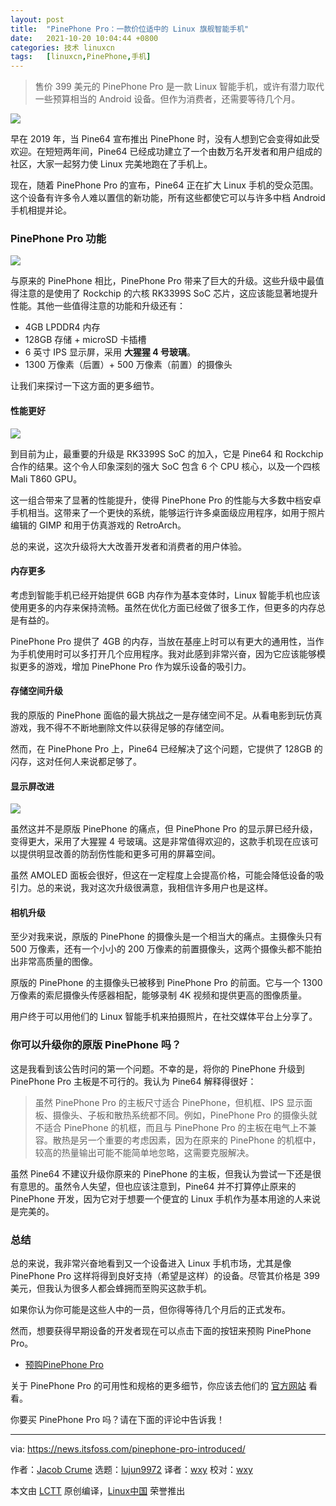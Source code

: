 ```yaml
---
layout: post
title:	"PinePhone Pro：一款价位适中的 Linux 旗舰智能手机"
date:	2021-10-20 10:04:44 +0800 
categories:	技术 linuxcn 
tags:	[linuxcn,PinePhone,手机]
---
```




> 
> 售价 399 美元的 PinePhone Pro 是一款 Linux 智能手机，或许有潜力取代一些预算相当的 Android 设备。但作为消费者，还需要等待几个月。
> 
> 
> 


![](/Asserts/Images/album/202110/20/100445cqocq6hwwlrzqqbj.png)


早在 2019 年，当 Pine64 宣布推出 PinePhone 时，没有人想到它会变得如此受欢迎。在短短两年间，Pine64 已经成功建立了一个由数万名开发者和用户组成的社区，大家一起努力使 Linux 完美地跑在了手机上。


现在，随着 PinePhone Pro 的宣布，Pine64 正在扩大 Linux 手机的受众范围。这个设备有许多令人难以置信的新功能，所有这些都使它可以与许多中档 Android 手机相提并论。






### PinePhone Pro 功能


![](/Asserts/Images/album/202110/20/100446rsdezaydmtnymen1.png)


与原来的 PinePhone 相比，PinePhone Pro 带来了巨大的升级。这些升级中最值得注意的是使用了 Rockchip 的六核 RK3399S SoC 芯片，这应该能显著地提升性能。其他一些值得注意的功能和升级还有：


* 4GB LPDDR4 内存
* 128GB 存储 + microSD 卡插槽
* 6 英寸 IPS 显示屏，采用 **大猩猩 4 号玻璃**。
* 1300 万像素（后置）+ 500 万像素（前置）的摄像头


让我们来探讨一下这方面的更多细节。


#### 性能更好


![](/Asserts/Images/album/202110/20/100447o75uj3ezzip53prp.jpg)


到目前为止，最重要的升级是 RK3399S SoC 的加入，它是 Pine64 和 Rockchip 合作的结果。这个令人印象深刻的强大 SoC 包含 6 个 CPU 核心，以及一个四核 Mali T860 GPU。


这一组合带来了显著的性能提升，使得 PinePhone Pro 的性能与大多数中档安卓手机相当。这带来了一个更快的系统，能够运行许多桌面级应用程序，如用于照片编辑的 GIMP 和用于仿真游戏的 RetroArch。


总的来说，这次升级将大大改善开发者和消费者的用户体验。


#### 内存更多


考虑到智能手机已经开始提供 6GB 内存作为基本变体时，Linux 智能手机也应该使用更多的内存来保持流畅。虽然在优化方面已经做了很多工作，但更多的内存总是有益的。


PinePhone Pro 提供了 4GB 的内存，当放在基座上时可以有更大的通用性，当作为手机使用时可以多打开几个应用程序。我对此感到非常兴奋，因为它应该能够模拟更多的游戏，增加 PinePhone Pro 作为娱乐设备的吸引力。


#### 存储空间升级


我的原版的 PinePhone 面临的最大挑战之一是存储空间不足。从看电影到玩仿真游戏，我不得不不断地删除文件以获得足够的存储空间。


然而，在 PinePhone Pro 上，Pine64 已经解决了这个问题，它提供了 128GB 的闪存，这对任何人来说都足够了。


#### 显示屏改进


![](/Asserts/Images/album/202110/20/100448geplmllxhxt0lz0e.png)


虽然这并不是原版 PinePhone 的痛点，但 PinePhone Pro 的显示屏已经升级，变得更大，采用了大猩猩 4 号玻璃。这是非常值得欢迎的，这款手机现在应该可以提供明显改善的防刮伤性能和更多可用的屏幕空间。


虽然 AMOLED 面板会很好，但这在一定程度上会提高价格，可能会降低设备的吸引力。总的来说，我对这次升级很满意，我相信许多用户也是这样。


#### 相机升级


至少对我来说，原版的 PinePhone 的摄像头是一个相当大的痛点。主摄像头只有 500 万像素，还有一个小小的 200 万像素的前置摄像头，这两个摄像头都不能拍出非常高质量的图像。


原版的 PinePhone 的主摄像头已被移到 PinePhone Pro 的前面。它与一个 1300 万像素的索尼摄像头传感器相配，能够录制 4K 视频和提供更高的图像质量。


用户终于可以用他们的 Linux 智能手机来拍摄照片，在社交媒体平台上分享了。


### 你可以升级你的原版 PinePhone 吗？


这是我看到该公告时问的第一个问题。不幸的是，将你的 PinePhone 升级到 PinePhone Pro 主板是不可行的。我认为 Pine64 解释得很好：



> 
> 虽然 PinePhone Pro 的主板尺寸适合 PinePhone，但机框、IPS 显示面板、摄像头、子板和散热系统都不同。例如，PinePhone Pro 的摄像头就不适合 PinePhone 的机框，而且与 PinePhone Pro 的主板在电气上不兼容。散热是另一个重要的考虑因素，因为在原来的 PinePhone 的机框中，较高的热量输出可能不能简单地忽略，这需要克服解决。
> 
> 
> 


虽然 Pine64 不建议升级你原来的 PinePhone 的主板，但我认为尝试一下还是很有意思的。虽然令人失望，但也应该注意到，Pine64 并不打算停止原来的 PinePhone 开发，因为它对于想要一个便宜的 Linux 手机作为基本用途的人来说是完美的。


### 总结


总的来说，我非常兴奋地看到又一个设备进入 Linux 手机市场，尤其是像 PinePhone Pro 这样将得到良好支持（希望是这样）的设备。尽管其价格是 399 美元，但我认为很多人都会蜂拥而至购买这款手机。


如果你认为你可能是这些人中的一员，但你得等待几个月后的正式发布。


然而，想要获得早期设备的开发者现在可以点击下面的按钮来预购 PinePhone Pro。


* [预购PinePhone Pro](https://preorder.pine64.org/)


关于 PinePhone Pro 的可用性和规格的更多细节，你应该去他们的 [官方网站](https://www.pine64.org/pinephonepro/) 看看。


你要买 PinePhone Pro 吗？请在下面的评论中告诉我！




---


via: <https://news.itsfoss.com/pinephone-pro-introduced/>


作者：[Jacob Crume](https://news.itsfoss.com/author/jacob/) 选题：[lujun9972](https://github.com/lujun9972) 译者：[wxy](https://github.com/wxy) 校对：[wxy](https://github.com/wxy)


本文由 [LCTT](https://github.com/LCTT/TranslateProject) 原创编译，[Linux中国](https://linux.cn/) 荣誉推出
